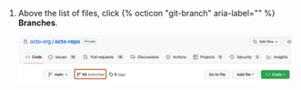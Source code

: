 1. Above the list of files, click {% octicon "git-branch" aria-label="" %} **Branches**.

   ![Screenshot of the repository page. A link, labeled "55 branches", is highlighted with an orange outline.](/assets/images/help/branches/branches-overview-link.png)
